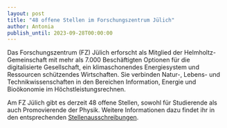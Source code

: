 ```yaml
---
layout: post
title: "48 offene Stellen im Forschungszentrum Jülich"
author: Antonia
publish_until: 2023-09-28T00:00:00
---
```


Das Forschungszentrum (FZ) Jülich erforscht als Mitglied der Helmholtz-Gemeinschaft mit mehr als 7.000 Beschäftigten Optionen für die digitalisierte Gesellschaft, ein klimaschonendes Energiesystem und Ressourcen schützendes Wirtschaften. Sie verbinden Natur-, Lebens- und Technikwissenschaften in den Bereichen Information, Energie und Bioökonomie im Höchstleistungsrechnen. 

Am FZ Jülich gibt es derzeit 48 offene Stellen, sowohl für Studierende als auch Promovierende der Physik. Weitere Informationen dazu findet ihr in den entsprechenden [Stellenausschreibungen](https://www.fz-juelich.de/de/karriere/stellenangebote?targetGroup=studierende%2Cpromovierende&categories=physik). 